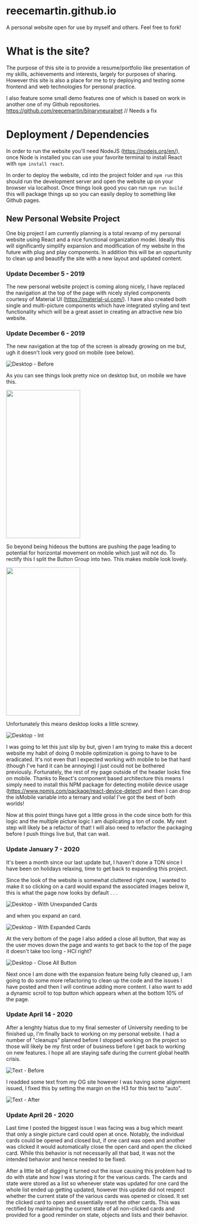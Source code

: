 # reecemartin.github.io

A personal website open for use by myself and others. Feel free to fork!

# What is the site?

The purpose of this site is to provide a resume/portfolio like presentation of my skills, achievements and interests, largely for purposes of sharing. However this site is also a place for me to try deploying and testing some frontend and web technologies 
for personal practice. 

I also feature some small demo features one of which is based on work in another one of my Github repositories.
https://github.com/reecemartin/binaryneuralnet // Needs a fix

# Deployment / Dependencies

In order to run the website you'll need NodeJS (https://nodejs.org/en/), once Node is installed you can use your favorite terminal to install React with ```npm install react```.

In order to deploy the website, cd into the project folder and ```npm run``` this should run the development server and open the website up on your browser via localhost. Once things look good you can run ```npm run build``` this will package things up so you can easily deploy to something like Github pages.

## New Personal Website Project

One big project I am currently planning is a total revamp of my personal website using React and a nice functional organization model. Ideally this will significantly simplify expansion and modification of my website in the future with plug and play components. In addition this will be an oppurtunity to clean up and beautify the site with a new layout and updated content.

### Update December 5 - 2019

The new personal website project is coming along nicely, I have replaced the navigation at the top of the page with nicely styled components courtesy of Material UI (https://material-ui.com/). I have also created both single and multi-picture components which have integrated styling and text functionality which will be a great asset in creating an attractive new bio website. 

### Update December 6 - 2019

The new navigation at the top of the screen is already growing on me but, ugh it doesn't look very good on mobile (see below).

![Desktop - Before](https://github.com/reecemartin/reecemartin.github.io/blob/master/personalwebsite2020/src/Images/BeforeDesktop.jpg)

As you can see things look pretty nice on desktop but, on mobile we have this.

<img src="https://github.com/reecemartin/reecemartin.github.io/blob/master/personalwebsite2020/src/Images/Pixel2%20Before.png" width="200" height="400">

So beyond being hideous the buttons are pushing the page leading to potential for horizontal movement on mobile which just will not do. To rectify this I split the Button Group into two. This makes mobile look lovely.

<img src="https://github.com/reecemartin/reecemartin.github.io/blob/master/personalwebsite2020/src/Images/Pixel2%20After.png" width="200" height="400">

Unfortunately this means desktop looks a little screwy. 

![Desktop - Int](https://github.com/reecemartin/reecemartin.github.io/blob/master/personalwebsite2020/src/Images/AfterDesktop.jpg)

I was going to let this just slip by but, given I am trying to make this a decent website my habit of doing 0 mobile optimization is going to have to be eradicated. It's not even that I expected working with mobile to be that hard (though I've hard it can be annoying) I just could not be bothered previously. Fortunately, the rest of my page outside of the header looks fine on mobile. Thanks to React's component based architecture this means I simply need to install this NPM package for detecting mobile device usage (https://www.npmjs.com/package/react-device-detect) and then I can drop the isMobile variable into a ternary and voila! I've got the best of both worlds!

Now at this point things have got a little gross in the code since both for this logic and the multiple picture logic I am duplicating a ton of code. My next step will likely be a refactor of that! I will also need to refactor the packaging before I push things live but, that can wait.

### Update January 7 - 2020

It's been a month since our last update but, I haven't done a TON since I have been on holidays relaxing, time to get back to expanding this project.

Since the look of the website is somewhat cluttered right now, I wanted to make it so clicking on a card would expand the associated images below it, this is what the page now looks by default . . . 

![Desktop - With Unexpanded Cards](https://github.com/reecemartin/reecemartin.github.io/blob/master/personalwebsite2020/src/Images/UnexpandedCards.jpg)

and when you expand an card.

![Desktop - With Expanded Cards](https://github.com/reecemartin/reecemartin.github.io/blob/master/personalwebsite2020/src/Images/ExpandedCard.jpg)

At the very bottom of the page I also added a close all button, that way as the user moves down the page and wants to get back to the top of the page it doesn't take too long - HCI right?

![Desktop - Close All Button](https://github.com/reecemartin/reecemartin.github.io/blob/master/personalwebsite2020/src/Images/CloseAll.jpg)

Next once I am done with the expansion feature being fully cleaned up, I am going to do some more refactoring to clean up the code and the issues I have posted and then I will continue adding more content. I also want to add a dynamic scroll to top button which appears when at the bottom 10% of the page.

### Update April 14 - 2020

After a lenghty hiatus due to my final semester of University needing to be finished up, I'm finally back to working on my personal website. I had a number of "cleanups" planned before I stopped working on the project so those will likely be my first order of business before I get back to working on new features. I hope all are staying safe during the current global health crisis.

![Text - Before](https://github.com/reecemartin/reecemartin.github.io/blob/master/personalwebsite2020/src/Images/TextMisAligned.png?raw=true)

I readded some text from my OG site however I was having some alignment issued, I fixed this by setting the margin on the H3 for this text to "auto".

![Text - After](https://github.com/reecemartin/reecemartin.github.io/blob/master/personalwebsite2020/src/Images/TextReAligned.png?raw=true)

### Update April 26 - 2020

Last time I posted the biggest issue I was facing was a bug which meant that only a single picture card could open at once. Notably, the individual cards could be opened and closed but, if one card was open and another was clicked it would automatically close the open card and open the clicked card. While this behavior is not necessarily all that bad, it was not the intended behavior and hence needed to be fixed. 

After a little bit of digging it turned out the issue causing this problem had to do with state and how I was storing it for the various cards. The cards and state were stored as a list so whenever state was updated for one card the whole list ended up getting updated, however this update did not respect whether the current state of the various cards was opened or closed. It set the clicked card to open and essentially reset the other cards. This was rectified by maintaining the current state of all non-clicked cards and provided for a good reminder on state, objects and lists and their behavior.

